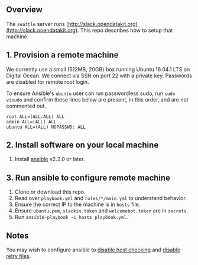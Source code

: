 ## Overview
The `seattle` server runs [http://slack.opendatakit.org](http://slack.opendatakit.org). This repo describes how to setup that machine.

## 1. Provision a remote machine
We currently use a small (512MB, 20GB) box running Ubuntu 16.04.1 LTS on Digital Ocean. We connect via SSH on port 22 with a private key. Passwords are disabled for remote root login.

To ensure Ansible's `ubuntu` user can run passwordless sudo, run `sudo visudo` and confirm these lines below are present, in this order, and are not commented out.

```
root ALL=(ALL:ALL) ALL
admin ALL=(ALL) ALL
ubuntu ALL=(ALL) NOPASSWD: ALL
````

## 2. Install software on your local machine
1. Install [ansible](https://docs.ansible.com/ansible/intro_installation.html) v2.2.0 or later.

## 3. Run ansible to configure remote machine
1. Clone or download this repo.
1. Read over `playbook.yml` and `roles/*/main.yml` to understand behavior.
1. Ensure the correct IP to the machine is in `hosts` file.
1. Ensure `ubuntu.pem`, `slackin.token` and `welcomebot.token` are in `secrets`.
1. Run `ansible-playbook -i hosts playbook.yml`.

## Notes
You may wish to configure ansible to [disable host checking](https://docs.ansible.com/ansible/intro_getting_started.html#host-key-checking) and [disable retry files](https://docs.ansible.com/ansible/intro_configuration.html#retry-files-enabled).
